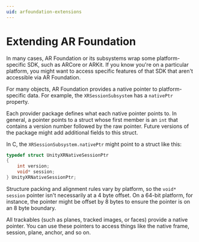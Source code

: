 ```yaml
---
uid: arfoundation-extensions
---
```

# Extending AR Foundation

In many cases, AR Foundation or its subsystems wrap some platform-specific SDK, such as ARCore or ARKit. If you know you're on a particular platform, you might want to access specific features of that SDK that aren't accessible via AR Foundation.

For many objects, AR Foundation provides a native pointer to platform-specific data. For example, the `XRSessionSubsystem` has a `nativePtr` property.

Each provider package defines what each native pointer points to. In general, a pointer points to a struct whose first member is an `int` that contains a version number followed by the raw pointer. Future versions of the package might add additional fields to this struct.

In C, the `XRSessionSubsystem.nativePtr` might point to a struct like this:

```c
typedef struct UnityXRNativeSessionPtr
{
    int version;
    void* session;
} UnityXRNativeSessionPtr;
```

Structure packing and alignment rules vary by platform, so the `void* session` pointer isn't necessarily at a 4 byte offset. On a 64-bit platform, for instance, the pointer might be offset by 8 bytes to ensure the pointer is on an 8 byte boundary.

All trackables (such as planes, tracked images, or faces) provide a native pointer. You can use these pointers to access things like the native frame, session, plane, anchor, and so on.
